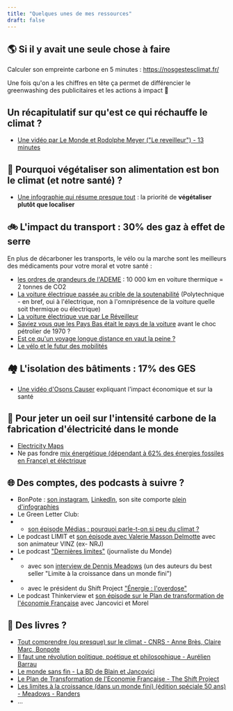 ```yaml
---
title: "Quelques unes de mes ressources"
draft: false
---
```


## 🌎 Si il y avait une seule chose à faire
Calculer son empreinte carbone en 5 minutes : https://nosgestesclimat.fr/

Une fois qu'on a les chiffres en tête ça permet de différencier le greenwashing des publicitaires et les actions à impact 💪

## Un récapitulatif sur qu'est ce qui réchauffe le climat ?

* [Une vidéo par Le Monde et Rodolphe Meyer ("Le reveilleur") - 13 minutes](https://www.youtube.com/watch?v=GVJRZqI6h2k)

## 🍄 Pourquoi végétaliser son alimentation est bon le climat (et notre santé) ?

* [Une infographie qui résume presque tout](https://bonpote.com/wp-content/uploads/2021/05/ALIMENTATION-BON-POTE-1.png) : la priorité de **végétaliser plutôt que localiser**

## 🚲 L'impact du transport : 30% des gaz à effet de serre
En plus de décarboner les transports, le vélo ou la marche sont les meilleurs des médicaments pour votre moral et votre santé :

* [les ordres de grandeurs de l'ADEME](https://monimpacttransport.fr/) : 10 000 km en voiture thermique = 2 tonnes de CO2
* [La voiture électrique passée au crible de la soutenabilité](https://www.polytechnique-insights.com/tribunes/planete/la-voiture-electrique-passee-au-crible-de-la-soutenabilite/) (Polytechnique - en bref, oui à l'électrique, non à l'omniprésence de la voiture quelle soit thermique ou électrique)
* [La voiture électrique vue par Le Réveilleur](https://www.youtube.com/watch?v=zjaUqUozwdc)
* [Saviez vous que les Pays Bas était le pays de la voiture](https://www.youtube.com/watch?v=JFM2rMJ227A) avant le choc pétrolier de 1970 ?
* [Est ce qu'un voyage longue distance en vaut la peine ?](https://www.facebook.com/100028971056614/posts/votre-trajet-en-avion-en-vaut-il-vraiment-la-peine-je-vois-encore-trop-de-person/554332095542487/) 
* [Le vélo et le futur des mobilités](https://bonpote.com/le-velo-est-le-futur-de-nos-mobilites-1-5/)

## 🏘 L'isolation des bâtiments : 17% des GES

* [Une vidéo d'Osons Causer](https://www.youtube.com/watch?v=lUWj0Mhr8bs) expliquant l'impact économique et sur la santé

## 🔌 Pour jeter un oeil sur l'intensité carbone de la fabrication d'électricité dans le monde

* [Electricity Maps](https://app.electricitymaps.com/map)
* Ne pas fondre [mix énergétique (dépendant à 62% des énergies fossiles en France) et éléctrique](https://www.statistiques.developpement-durable.gouv.fr/edition-numerique/chiffres-cles-energie-2021/6-bilan-energetique-de-la-france)

## 🌐 Des comptes, des podcasts à suivre ?

* BonPote : [son instagram](https://www.instagram.com/bonpote/), [LinkedIn](https://www.linkedin.com/in/thomas-wagner-0807b932/), son site comporte [plein d'infographies](https://bonpote.com/les-infographies-du-6eme-rapport-du-giec/)
* Le Green Letter Club:
* * [son épisode Médias : pourquoi parle-t-on si peu du climat ?](https://www.youtube.com/watch?v=ZC0FFdBLMAI)
* Le podcast LIMIT et [son épisode avec Valerie Masson Delmotte](https://youtu.be/gnbu6oXD-7M) avec son animateur VINZ (ex- NRJ)
* Le podcast ["Dernières limites"](https://podcast.ausha.co/dernieres-limites/bande-annonce) (journaliste du Monde)
* * avec son [interview de Dennis Meadows](https://podcast.ausha.co/dernieres-limites/prologue-dennis-meadows) (un des auteurs du best seller "Limite à la croissance dans un monde fini") 
* * avec le président du Shift Project ["Énergie : l'overdose"](https://podcast.ausha.co/dernieres-limites/episode-7)
* Le podcast Thinkerview et [son épisode sur le Plan de transformation de l'économie Française](https://www.youtube.com/watch?v=dmBRwFVQk_M) avec Jancovici et Morel

## 📗 Des livres ?
* [Tout comprendre (ou presque) sur le climat - CNRS - Anne Brès, Claire Marc, Bonpote](https://www.placedeslibraires.fr/livre/9782271139771-tout-comprendre-ou-presque-sur-le-climat-anne-bres-claire-marc-bonpote/)
* [Il faut une révolution politique, poétique et philosophique - Aurélien Barrau](https://www.placedeslibraires.fr/livre/9791038701298-il-faut-une-revolution-politique-poetique-et-philosophique-aurelien-/*)
* [Le monde sans fin - La BD de Blain et Jancovici]()
* [Le Plan de Transformation de l'Economie Française - The Shift Project]()
* [Les limites à la croissance (dans un monde fini) (édition spéciale 50 ans) - Meadows - Randers]()
* ...